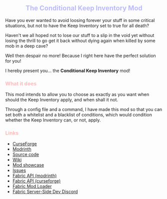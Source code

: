 <h2 align="center" style="color:#bbf">The Conditional Keep Inventory Mod</h2>

Have you ever wanted to avoid loosing forever your stuff in some critical situations, but not to have the Keep Inventory set to true for all death?

Haven't we all hoped not to lose our stuff to a slip in the void yet without losing the thrill to go get it back without dying again when killed by some mob in a deep cave?

Well then despair no more! Because I right here have the perfect solution for you!

I hereby present you... the **Conditional Keep Inventory** mod!

<h3 style="color:#fbb">What it does</h3>

This mod intends to allow you to choose as exactly as you want when should the Keep Inventory apply, and when shall it not.

Through a config file and a command, I have made this mod so that you can set both a whitelist and a blacklist of conditions, which would condition whether the Keep Inventory can, or not, apply.

<h3 style="color:#fbb">Links</h3>

 * [CurseForge](https://www.curseforge.com/minecraft/mc-mods/conditional-keep-inventory)
 * [Modrinth](https://modrinth.com/mod/conditional_keep_inventory)
 * [Source code](https://github.com/NerjalNosk/Conditional_keep_inventory)
 * [Wiki](https://github.com/NerjalNosk/Conditional_keep_inventory/wiki)
 * [Mod showcase](https://youtu.be/sC8-bpDJmlg)
 * [Issues](https://github.com/NerjalNosk/Conditional_keep_inventory/wiki)
 * [Fabric API (modrinth)](https://modrinth.com/mod/fabric-api)
 * [Fabric API (curseforge)](https://www.curseforge.com/minecraft/mc-mods/fabric-api)
 * [Fabric Mod Loader](https://fabricmc.net/use/)
 * [Fabric Server-Side Dev Discord](https://discord.gg/ckMCAtVrBW)
